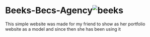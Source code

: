 # Beeks-Becs-Agency![beeks](https://user-images.githubusercontent.com/81533820/187977776-1ed75409-c150-4bd6-9bc0-12230bf2382e.png)
This simple website was made for my friend to show as her portfolio website as a model and since then she has been using it
